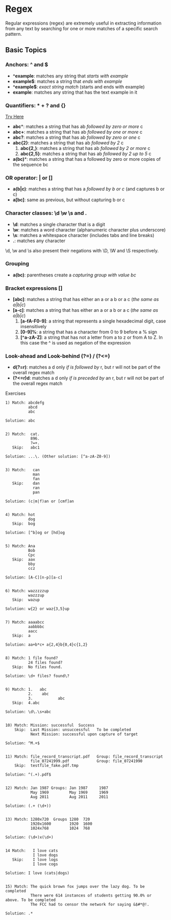 # Regex

Regular expressions (regex) are extremely useful in extracting information from any text by searching for one or more matches of a specific search pattern. 

## Basic Topics 

### Anchors: ^ and $

* **^example**: matches any string that _starts with example_
* **example$**: matches a string that _ends with example_
* **^example$**:  _exact string match_ (starts and ends with example)
* **example**:   matches any string that has the text example in it


### Quantifiers: * + ? and {}

[Try Here](https://regex101.com/r/cO8lqs/1)

* **abc***:       matches a string that has ab _followed by zero or more_ c
* **abc+**:       matches a string that has ab _followed by one or more_ c
* **abc?**:       matches a string that has ab _followed by zero or one_ c
* **abc{2}**:      matches a string that has ab _followed by 2_ c
    1. **abc{2,}**:     matches a string that has ab _followed by 2 or more_ c
    2. **abc{2,5}**:    matches a string that has ab _followed by 2 up to 5_ c
* **a(bc)***:     matches a string that has a followed by zero or more copies of the sequence bc

### OR operator: | or []

* **a(b|c)**:     matches a string that has a _followed by b or c_ (and captures b or c) 
* **a[bc]**:     same as previous, but without capturing b or c

### Character classes: \d \w \s and .

* **\d**:        matches a single character that is a digit
* **\w**:        matches a word character (alphanumeric character plus underscore)
* **\s**:        matches a whitespace character (includes tabs and line breaks)
* **.**:         matches any character 

 \d, \w and \s also present their negations with \D, \W and \S respectively.

### Grouping 

* **a(bc)**:           parentheses create a _capturing group with value bc_

### Bracket expressions [] 

* **[abc]**:     matches a string that has either an a or a b or a c (_the same as a|b|c_)
* **[a-c]**:     matches a string that has either an a or a b or a c (_the same as a|b|c_)
    1. **[a-fA-F0-9]**:       a string that represents a single hexadecimal digit, case insensitively
    2. **[0-9]%**:         a string that has a character from 0 to 9 before a % sign
    3. **[^a-zA-Z]**:       a string that has not a letter from a to z or from A to Z. In this case the ^ is used as negation of the expression 
    
    
### Look-ahead and Look-behind (?=) / (?<=)

* **d(?=r)**:       matches a d only _if is followed by_ r, but r will not be part of the overall regex match
* **(?<=r)d**:     matches a d only _if is preceded by_ an r, but r will not be part of the overall regex match


Exercises

    1) Match: abcdefg 
              abcd 
              abc
    
    Solution: abc
    
    
    2) Match:  cat.	
               896. 
               ?=+. 
       Skip:   abc1
       
    Solution: ...\. (Other solution: [^a-zA-Z0-9])
    
    
    3) Match:   can 
                man 
                fan 
       Skip:    dan 
                ran 
                pan
       
    Solution: (c|m|f)an or [cmf]an
    
    
    4) Match: hot 
              dog 
       Skip:  bog 
       
    Solution: [^b]og or [hd]og
    
    
    5) Match: Ana 
              Bob 
              Cpc	
       Skip:  aax 
              bby 
              ccz
       
    Solution: [A-C][n-p][a-c]
    
    
    6) Match: wazzzzzup 
              wazzzup	
       Skip:  wazup
      
    Solution: w{2} or waz{3,5}up
    
    
    7) Match: aaaabcc 
              aabbbbc 
              aacc	
       Skip:  a
       
    Solution: aa+b*c+ a{2,4}b{0,4}c{1,2}
    
    
    8) Match: 1 file found? 
              24 files found? 
       Skip:  No files found.
       
    Solution: \d+ files? found\?
    
    
    9) Match: 1.   abc	
              2.	abc	
              3.           abc
       Skip:  4.abc
       
    Solution: \d\.\s+abc
    

    10) Match: Mission: successful	Success
        Skip:  Last Mission: unsuccessful	To be completed
               Next Mission: successful upon capture of target
               
    Solution: ^M.+$
    
    
    11) Match: file_record_transcript.pdf	Group: file_record_transcript	
               file_07241999.pdf	        Group: file_07241990
        Skip:  testfile_fake.pdf.tmp

    Solution: ^(.+).pdf$
    
    
    12) Match: Jan 1987	Groups: Jan 1987     1987	
               May 1969      	May 1969     1969	
               Aug 2011         Aug 2011     2011
               
    Solution: (.+ (\d+))
    
    
    13) Match: 1280x720	 Groups 1280  720	
               1920x1600	    1920  1600
               1024x768	        1024  768
    
    Solution: (\d+)x(\d+)
    
    
    14 Match: 	I love cats	
                I love dogs	
       Skip: 	I love logs
                I love cogs
                
    Solution: I love (cats|dogs)
    
    
    15) Match: The quick brown fox jumps over the lazy dog.	To be completed
               There were 614 instances of students getting 90.0% or above.	To be completed
               The FCC had to censor the network for saying &$#*@!.
    
    Solution: .*
    